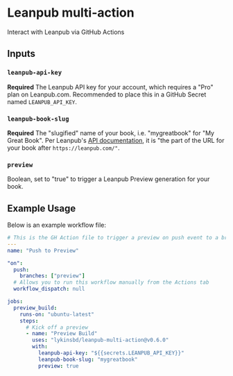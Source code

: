 # Leanpub multi-action

Interact with Leanpub via GitHub Actions

## Inputs

### `leanpub-api-key`

**Required** The Leanpub API key for your account, which requires a "Pro" plan on Leanpub.com.
Recommended to place this in a GitHub Secret named `LEANPUB_API_KEY`.

### `leanpub-book-slug`

**Required** The "slugified" name of your book, i.e. "mygreatbook" for "My Great Book".
Per Leanpub's [API documentation](https://leanpub.com/help/api), it is "the part of the URL for your book after `https://leanpub.com/"`.

### `preview`

Boolean, set to "true" to trigger a Leanpub Preview generation for your book.

## Example Usage

Below is an example workflow file:

```YAML
# This is the GH Action file to trigger a preview on push event to a branch named "Preview"
---
name: "Push to Preview"

"on":
  push:
    branches: ["preview"]
  # Allows you to run this workflow manually from the Actions tab
  workflow_dispatch: null

jobs:
  preview_build:
    runs-on: "ubuntu-latest"
    steps:
      # Kick off a preview
      - name: "Preview Build"
        uses: "lykinsbd/leanpub-multi-action@v0.6.0"
        with:
          leanpub-api-key: "${{secrets.LEANPUB_API_KEY}}"
          leanpub-book-slug: "mygreatbook"
          preview: true

```
